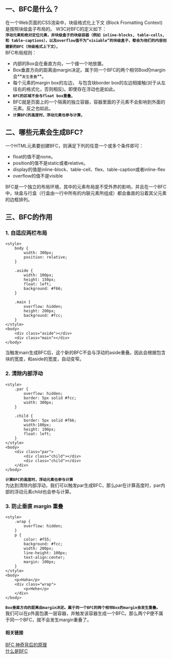 ## 一、BFC是什么？
在一个Web页面的CSS渲染中，块级格式化上下文 (Block Fromatting Context)是按照块级盒子布局的。   W3C对BFC的定义如下：  
**`浮动元素和绝对定位元素，非块级盒子的块级容器（例如 inline-blocks, table-cells, 和 table-captions），以及overflow值不为“visiable”的块级盒子，都会为他们的内容创建新的BFC（块级格式上下文）`**。  
BFC布局规则：
* 内部的Box会在垂直方向，一个接一个地放置。
* Box垂直方向的距离由margin决定。属于同一个BFC的两个相邻Box的margin会**`发生重叠`**。
* 每个元素的margin box的左边， 与包含块border box的左边相接触(对于从左往右的格式化，否则相反)。即使存在浮动也是如此。
* **`BFC的区域不会与float box重叠`**。
* BFC就是页面上的一个隔离的独立容器，容器里面的子元素不会影响到外面的元素。反之也如此。
* **`计算BFC的高度时，浮动元素也参与计算`**。

## 二、哪些元素会生成BFC?
一个HTML元素要创建BFC，则满足下列的任意一个或多个条件即可： 
* float的值不是none。
* position的值不是static或者relative。
* display的值是inline-block、table-cell、flex、table-caption或者inline-flex
* overflow的值不是visible  

BFC是一个独立的布局环境，其中的元素布局是不受外界的影响，并且在一个BFC中，块盒与行盒（行盒由一行中所有的内联元素所组成）都会垂直的沿着其父元素的边框排列。
## 三、BFC的作用
### 1. 自适应两栏布局
````
<style>
    body {
        width: 300px;
        position: relative;
    }
 
    .aside {
        width: 100px;
        height: 150px;
        float: left;
        background: #f66;
    }
 
    .main {
        overflow: hidden;
        height: 200px;
        background: #fcc;
    }
</style>
<body>
    <div class="aside"></div>
    <div class="main"></div>
</body>
````
当触发main生成BFC后，这个新的BFC不会与浮动的aside重叠。因此会根据包含块的宽度，和aside的宽度，自动变窄。
### 2. 清除内部浮动
````
<style>
    .par {
        overflow: hidden;
        border: 5px solid #fcc;
        width: 300px;
    }
 
    .child {
        border: 5px solid #f66;
        width:100px;
        height: 100px;
        float: left;
    }
</style>
<body>
    <div class="par">
        <div class="child"></div>
        <div class="child"></div>
    </div>
</body>
````
**`计算BFC的高度时，浮动元素也参与计算`**  
为达到清除内部浮动，我们可以触发par生成BFC，那么par在计算高度时，par内部的浮动元素child也会参与计算。  
### 3. 防止垂直 margin 重叠
````
<style>
    .wrap {
        overflow: hidden;
    }
    p {
        color: #f55;
        background: #fcc;
        width: 200px;
        line-height: 100px;
        text-align:center;
        margin: 100px;
    }
</style>
<body>
    <p>Haha</p>
    <div class="wrap">
        <p>Hehe</p>
    </div>
</body>
````
**`Box垂直方向的距离由margin决定。属于同一个BFC的两个相邻Box的margin会发生重叠。`**  
我们可以在p外面包裹一层容器，并触发该容器生成一个BFC。那么两个P便不属于同一个BFC，就不会发生margin重叠了。  
#### 相关链接 
<a href="https://www.cnblogs.com/lhb25/p/inside-block-formatting-ontext.html" target="_blank">BFC 神奇背后的原理</a>  
<a href="https://www.cnblogs.com/libin-1/p/7098468.html" target="_blank">什么是BFC</a>